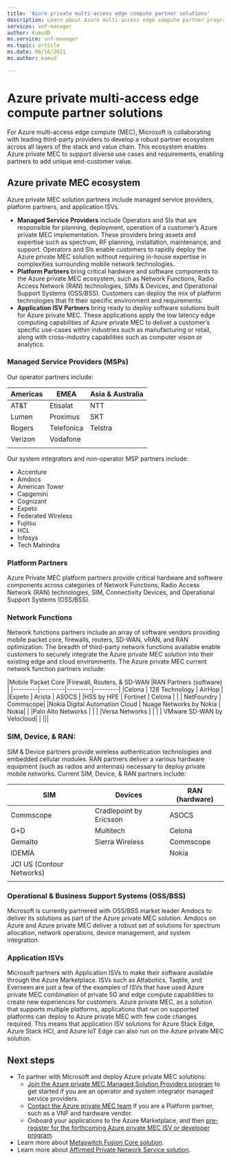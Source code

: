 ```yaml
---
title: 'Azure private multi-access edge compute partner solutions'
description: Learn about Azure multi-access edge compute partner programs.
services: vnf-manager
author: KumudD
ms.service: vnf-manager
ms.topic: article
ms.date: 06/16/2021
ms.author: kumud

---
```

# Azure private multi-access edge compute partner solutions
For Azure multi-access edge compute (MEC), Microsoft is collaborating with leading third-party providers to develop a robust partner ecosystem across all layers of the stack and value chain. This ecosystem enables Azure private MEC to support diverse use cases and requirements, enabling partners to add unique end-customer value.
 
## Azure private MEC ecosystem
Azure private MEC solution partners include managed service providers, platform partners, and application ISVs. 
- **Managed Service Providers** include Operators and SIs that are responsible for planning, deployment, operation of a customer’s Azure private MEC implementation. These providers bring assets and expertise such as spectrum, RF planning, installation, maintenance, and support. Operators and SIs enable customers to rapidly deploy the Azure private MEC solution without requiring in-house expertise in complexities surrounding mobile network technologies. 
- **Platform Partners** bring critical hardware and software components to the Azure private MEC ecosystem, such as Network Functions, Radio Access Network (RAN) technologies, SIMs & Devices, and Operational Support Systems (OSS/BSS). Customers can deploy the mix of platform technologies that fit their specific environment and requirements. 
- **Application ISV Partners** bring ready to deploy software solutions built for Azure private MEC. These applications apply the low latency edge computing capabilities of Azure private MEC to deliver a customer’s specific use-cases within industries such as manufacturing or retail, along with cross-industry capabilities such as computer vision or analytics.
### Managed Service Providers (MSPs)
Our operator partners include:

|Americas |EMEA |Asia & Australia |
|---------|---------|---------|
|AT&T   |      Etisalat    |   NTT      |
|Lumen   |     Proximus    |    SKT     |
|Rogers |     Telefonica    |     Telstra    |
|Verizon    |   Vodafone      |         |
|    |         |         |


Our system integrators and non-operator MSP partners include:
- Accenture
- Amdocs
- American Tower
- Capgemini
- Cognizant
- Expeto
- Federated Wireless
- Fujitsu
- HCL
- Infosys
- Tech Mahindra



### Platform Partners
Azure Private MEC platform partners provide critical hardware and software components across categories of Network Functions, Radio Access Network (RAN) technologies, SIM, Connectivity Devices, and Operational Support Systems (OSS/BSS).

### Network Functions
Network functions partners include an array of software vendors providing mobile packet core, firewalls, routers, SD-WAN, vRAN, and RAN optimization. The breadth of third-party network functions available enable customers to securely integrate the Azure private MEC solution into their existing edge and cloud environments. The Azure private MEC current network function partners include:


|Mobile Packet Core |Firewall, Routers, & SD-WAN |RAN Partners (software) |
|---------|---------|---------|---------|
|Celona  |   128 Technology      |    AirHop   |
|Expeto	  |      Arista   |      	ASOCS  |
|HSS by HPE    |  Fortinet    |   Celona      |
|  | NetFoundry |  Commscope|
|Nokia Digital Automation Cloud  | Nuage Networks by Nokia |  Nokia|
|  |Palo Alto Networks |  |
|  |Versa Networks |  |
|  | VMware SD-WAN by Velocloud|  |
|||
	
			
### SIM, Device, & RAN:
SIM & Device partners provide wireless authentication technologies and embedded cellular modules. RAN partners deliver a various hardware equipment (such as radios and antennas) necessary to deploy private mobile networks. Current SIM, Device, & RAN partners include:

|SIM|Devices |RAN (hardware)|
|---------|---------|---------|
|Commscope   |  Cradlepoint by Ericsson    |ASOCS |
|G+D     |     Multitech |Celona |
|Gemalto    |  Sierra Wireless        |Commscope |
|IDEMIA  |         |Nokia |
|   JCI US (Contour Networks)  |         ||
||||

### Operational & Business Support Systems (OSS/BSS)
Microsoft is currently partnered with OSS/BSS market leader Amdocs to deliver its solutions as part of the Azure private MEC solution. Amdocs on Azure and Azure private MEC deliver a robust set of solutions for spectrum allocation, network operations, device management, and system integration.

### Application ISVs
Microsoft partners with Application ISVs to make their software available through the Azure Marketplace. ISVs such as Attabotics, Taqtile, and Everseen are just a few of the examples of ISVs that have used Azure private MEC combination of private 5G and edge compute capabilities to create new experiences for customers.
Azure private MEC, as a solution that supports multiple platforms, applications that run on supported platforms can deploy to Azure private MEC with few code changes required. This means that application ISV solutions for Azure Stack Edge, Azure Stack HCI, and Azure IoT Edge can also run on the Azure private MEC solution. 

## Next steps
- To partner with Microsoft and deploy Azure private MEC solutions:
    - [Join the Azure private MEC Managed Solution Providers program](https://aka.ms/privateMECmsp) to get started if you are an operator and system integrator managed service providers.
    - [Contact the Azure private MEC team](https://aka.ms/privateMEC_ISV) if you are a Platform partner, such as a VNF and hardware vendor.
    - Onboard your applications to the Azure Marketplace, and then [pre-register for the forthcoming Azure private MEC ISV or developer program](https://aka.ms/privateMECpartnerprogram).
- Learn more about [Metaswitch Fusion Core solution](metaswitch-overview.md).
- Learn more about [Affirmed Private Network Service solution](affirmed-overview.md).


